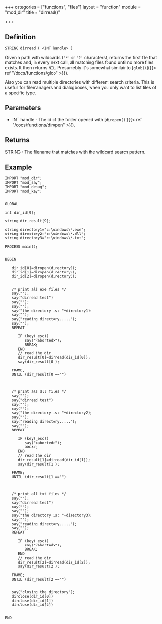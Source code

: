 +++
categories = ["functions", "files"]
layout = "function"
module = "mod_dir"
title = "dirread()"

+++

## Definition

	STRING dirread ( <INT handle> )

Given a path with wildcards (`'*'` or `'?'` characters), returns the first file that matches and, in every next call, all matching files found until no more files exists. It then returns `NIL`. Presumebly it's somewhat similair to [`glob()`]({{< ref "/docs/functions/glob" >}}).

Also you can read multiple directories with different search criteria. This is usefull for filemanagers and dialogboxes, when you only want to list files of a specific type.

## Parameters

- INT handle - The id of the folder opened with [`diropen()`]({{< ref "/docs/functions/diropen" >}}).

## Returns

STRING  : The filename that matches with the wildcard search pattern.

## Example

```
IMPORT "mod_dir";
IMPORT "mod_say";
IMPORT "mod_debug";
IMPORT "mod_key";


GLOBAL

int dir_id[9];

string dir_result[9];

string directory1="c:\windows\*.exe";
string directory2="c:\windows\*.dll";
string directory3="c:\windows\*.txt";

PROCESS main();


BEGIN

   dir_id[0]=diropen(directory1);
   dir_id[1]=diropen(directory2);
   dir_id[2]=diropen(directory3);


   /* print all exe files */
   say("");
   say("dirread test");
   say("");
   say("");
   say("the directory is: "+directory1);
   say("");
   say("reading directory.....");
   say("");
   REPEAT

      IF (key(_esc))
         say("<aborted>");
         BREAK;
      END
      // read the dir
      dir_result[0]=dirread(dir_id[0]);
      say(dir_result[0]);

   FRAME;
   UNTIL (dir_result[0]=="")



   /* print all dll files */
   say("");
   say("dirread test");
   say("");
   say("");
   say("the directory is: "+directory2);
   say("");
   say("reading directory.....");
   say("");
   REPEAT

      IF (key(_esc))
         say("<aborted>");
         BREAK;
      END
      // read the dir
      dir_result[1]=dirread(dir_id[1]);
      say(dir_result[1]);

   FRAME;
   UNTIL (dir_result[1]=="")



   /* print all txt files */
   say("");
   say("dirread test");
   say("");
   say("");
   say("the directory is: "+directory3);
   say("");
   say("reading directory.....");
   say("");
   REPEAT

      IF (key(_esc))
         say("<aborted>");
         BREAK;
      END
      // read the dir
      dir_result[2]=dirread(dir_id[2]);
      say(dir_result[2]);

   FRAME;
   UNTIL (dir_result[2]=="")


   say("closing the directory");
   dirclose(dir_id[0]);
   dirclose(dir_id[1]);
   dirclose(dir_id[2]);


END
```
